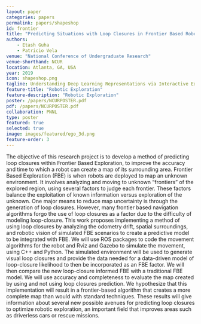 ```yaml
---
layout: paper
categories: papers
permalink: papers/shapeshop
id: frontier
title: "Predicting Situations with Loop Closures in Frontier Based Robotic Exploration"
authors:
    - Etash Guha
    - Patricio Vela
venue: "National Conference of Undergraduate Research"
venue-shorthand: NCUR
location: Atlanta, GA, USA
year: 2019
icon: shapeshop.png
tagline: Understanding Deep Learning Representations via Interactive Experimentation
feature-title: "Robotic Exploration"
feature-description: "Robotic Exploration"
poster: /papers/NCURPOSTER.pdf
pdf: /papers/NCURPOSTER.pdf
collaboration: PNNL
type: poster
featured: true
selected: true
image: images/featured/ego_3d.png
feature-order: 3
---
```


The objective of this research project is to develop a method of predicting loop closures within Frontier Based Exploration, to improve the accuracy and time to which a robot can create a map of its surrounding area. Frontier Based Exploration (FBE) is when robots are deployed to map an unknown environment. It involves analyzing and moving to unknown “frontiers” of the explored region, using several factors to judge each frontier. These factors balance the exploitation of known information versus exploration of the unknown. One major means to reduce map uncertainty is through the generation of loop closures. However, many frontier based navigation algorithms forgo the use of loop closures as a factor due to the difficulty of modeling loop-closure. This work proposes implementing a method of using loop closures by analyzing the odometry drift, spatial surroundings, and robotic vision of simulated FBE scenarios to create a predictive model to be integrated with FBE. We will use ROS packages to code the movement algorithms for the robot and Rviz and Gazebo to simulate the movement, using C++ and Python. The simulated environment will be used to generate visual loop closures and provide the data needed for a data-driven model of loop-closure likelihood to then be incorporated as an FBE factor. We will then compare the new loop-closure informed FBE with a traditional FBE model. We will use accuracy and completeness to evaluate the map created by using and not using loop closures prediction. We hypothesize that this implementation will result in a frontier-based algorithm that creates a more complete map than would with standard techniques. These results will give information about several new possible avenues for predicting loop closures to optimize robotic exploration, an important field that improves areas such as driverless cars or rescue missions.  